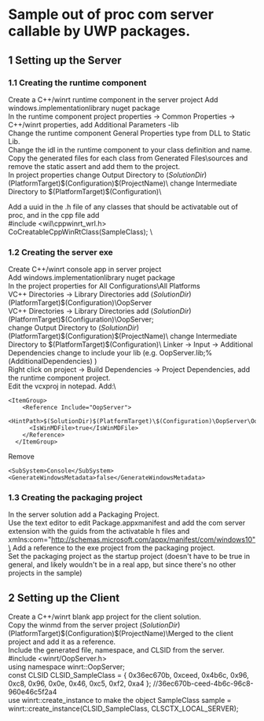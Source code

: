 # Sample out of proc com server callable by UWP packages.

## 1 Setting up the Server
### 1.1 Creating the runtime component
Create a C++/winrt runtime component in the server project
Add windows.implementationlibrary nuget package\
In the runtime component project properties -> Common Properties -> C++/winrt properties, add Additional Parameters -lib <libname>\
Change the runtime component General Properties type from DLL to Static Lib.\
Change the idl in the runtime component to your class definition and name.\
Copy the generated files for each class from Generated Files\sources and remove the static assert and add them to the project.\
In project properties change Output Directory to $(SolutionDir)$(PlatformTarget)\$(Configuration)\$(ProjectName)\ change Intermediate Directory to $(PlatformTarget)\$(Configuration)\\

Add a uuid in the .h file of any classes that should be activatable out of proc, and in the cpp file add \
#include <wil\cppwinrt_wrl.h>\
CoCreatableCppWinRtClass(SampleClass); \

### 1.2 Creating the server exe
Create C++/winrt console app in server project\
Add windows.implementationlibrary nuget package\
In the project properties for All Configurations\All Platforms\
 VC++ Directories -> Library Directories add $(SolutionDir)$(PlatformTarget)\$(Configuration)\OopServer\
 VC++ Directories -> Library Directories add $(SolutionDir)$(PlatformTarget)\$(Configuration)\OopServer; \
 change Output Directory to $(SolutionDir)$(PlatformTarget)\$(Configuration)\$(ProjectName)\ change Intermediate Directory to $(PlatformTarget)\$(Configuration)\\
Linker -> Input -> Additional Dependencies change to include your lib (e.g. OopServer.lib;%(AdditionalDependencies)  )\
Right click on project -> Build Dependencies -> Project Dependencies, add the runtime component project.\
Edit the vcxproj in notepad. Add:\
```
<ItemGroup>
    <Reference Include="OopServer">
      <HintPath>$(SolutionDir)$(PlatformTarget)\$(Configuration)\OopServer\OopServer.winmd</HintPath>
      <IsWinMDFile>true</IsWinMDFile>
    </Reference>
  </ItemGroup>
```
Remove
```
<SubSystem>Console</SubSystem>
<GenerateWindowsMetadata>false</GenerateWindowsMetadata>
```

### 1.3 Creating the packaging project
In the server solution add a Packaging Project.\
Use the text editor to edit Package.appxmanifest and add the com server extension with the guids from the activatable h files and xmlns:com="http://schemas.microsoft.com/appx/manifest/com/windows10"\
Add a reference to the exe project from the packaging project.\
Set the packaging project as the startup project (doesn't have to be true in general, and likely wouldn't be in a real app, but since there's no other projects in the sample)  

## 2 Setting up the Client
Create a C++/winrt blank app project for the client solution.\
Copy the winmd from the server project $(SolutionDir)$(PlatformTarget)\$(Configuration)\$(ProjectName)\Merged to the client project and add it as a reference.\
Include the generated file, namespace, and CLSID from the server.\
#include <winrt/OopServer.h>\
using namespace winrt::OopServer;\
const CLSID CLSID_SampleClass = { 0x36ec670b, 0xceed, 0x4b6c, 0x96, 0xc8, 0x96, 0x0e, 0x46, 0xc5, 0xf2, 0xa4 };  //36ec670b-ceed-4b6c-96c8-960e46c5f2a4  
use winrt::create_instance to make the object
SampleClass sample = winrt::create_instance<SampleClass>(CLSID_SampleClass, CLSCTX_LOCAL_SERVER);